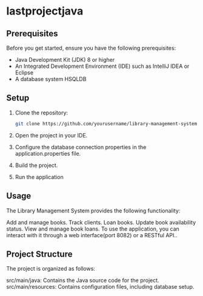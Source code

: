 # lastprojectjava

## Prerequisites

Before you get started, ensure you have the following prerequisites:

- Java Development Kit (JDK) 8 or higher
- An Integrated Development Environment (IDE) such as IntelliJ IDEA or Eclipse
- A database system HSQLDB 

## Setup

1. Clone the repository:

   ```bash
   git clone https://github.com/yourusername/library-management-system.git
2. Open the project in your IDE.
3. Configure the database connection properties in the application.properties file.
4. Build the project.
5. Run the application

## Usage
The Library Management System provides the following functionality:

Add and manage books.
Track clients.
Loan books.
Update book availability status.
View and manage book loans.
To use the application, you can interact with it through a web interface(port 8082) or a RESTful API..


## Project Structure
The project is organized as follows:

src/main/java: Contains the Java source code for the project.
src/main/resources: Contains configuration files, including database setup.
